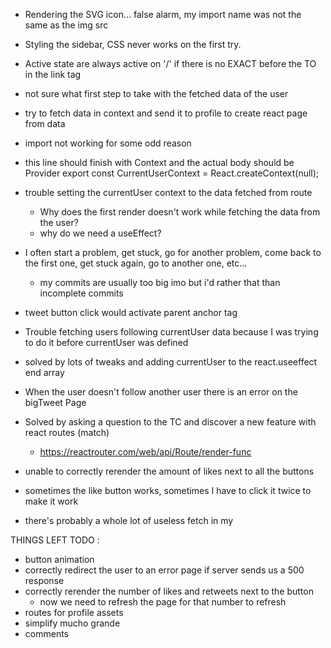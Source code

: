 - Rendering the SVG icon... false alarm, my import name was not the same as the img src

- Styling the sidebar, CSS never works on the first try.
- Active state are always active on '/' if there is no EXACT before the TO in the link tag

- not sure what first step to take with the fetched data of the user
- try to fetch data in context and send it to profile to create react page from data
- import not working for some odd reason
- this line should finish with Context and the actual body should be Provider
    export const CurrentUserContext = React.createContext(null);

- trouble setting the currentUser context to the data fetched from route
  - Why does the first render doesn't work while fetching the data from the user?
  - why do we need a useEffect?

- I often start a problem, get stuck, go for another problem, come back to the first one, get stuck again, go to another one, etc...
  - my commits are usually too big imo but i'd rather that than incomplete commits

- tweet button click would activate parent anchor tag
  <!-- https://stackoverflow.com/questions/41135443/stop-event-bubbling-of-a-button-within-an-anchor-tag -->

- Trouble fetching users following currentUser data because I was trying to do it before currentUser was defined
- solved by lots of tweaks and adding currentUser to the react.useeffect end array

- When the user doesn't follow another user there is an error on the bigTweet Page
- Solved by asking a question to the TC and discover a new feature with react routes (match)
  - https://reactrouter.com/web/api/Route/render-func

- unable to correctly rerender the amount of likes next to all the buttons

- sometimes the like button works, sometimes I have to click it twice to make it work

- there's probably a whole lot of useless fetch in my 

THINGS LEFT TODO :
  - button animation
  - correctly redirect the user to an error page if server sends us a 500 response
  - correctly rerender the number of likes and retweets next to the button
    - now we need to refresh the page for that number to refresh
  - routes for profile assets
  - simplify mucho grande
  - comments